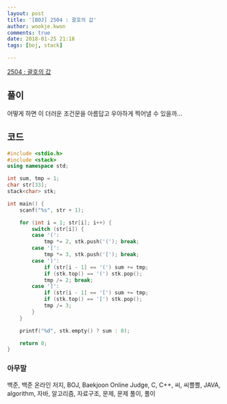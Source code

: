 ```yaml
---
layout: post
title: '[BOJ] 2504 : 괄호의 값'
author: wookje.kwon
comments: true
date: 2018-01-25 21:18
tags: [boj, stack]

---
```


[2504 : 괄호의 값](https://www.acmicpc.net/problem/2504)

## 풀이

어떻게 하면 이 더러운 조건문을 아름답고 우아하게 찍어낼 수 있을까...

## 코드

```cpp
#include <stdio.h>
#include <stack>
using namespace std;

int sum, tmp = 1;
char str[33];
stack<char> stk;

int main() {
	scanf("%s", str + 1);

	for (int i = 1; str[i]; i++) {
		switch (str[i]) {
		case '(':
			tmp *= 2, stk.push('('); break;
		case '[':
			tmp *= 3, stk.push('['); break;
		case ')':
			if (str[i - 1] == '(') sum += tmp;
			if (stk.top() == '(') stk.pop();
			tmp /= 2; break;
		case ']':
			if (str[i - 1] == '[') sum += tmp;
			if (stk.top() == '[') stk.pop();
			tmp /= 3;
		}
	}

	printf("%d", stk.empty() ? sum : 0);

	return 0;
}
```

### 아무말  
백준, 백준 온라인 저지, BOJ, Baekjoon Online Judge, C, C++, 씨, 씨쁠쁠, JAVA, algorithm, 자바, 알고리즘, 자료구조, 문제, 문제 풀이, 풀이
